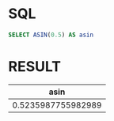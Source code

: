 # SQL
```sql
SELECT ASIN(0.5) AS asin
```

# RESULT
| asin               |
|--------------------|
| 0.5235987755982989 |
